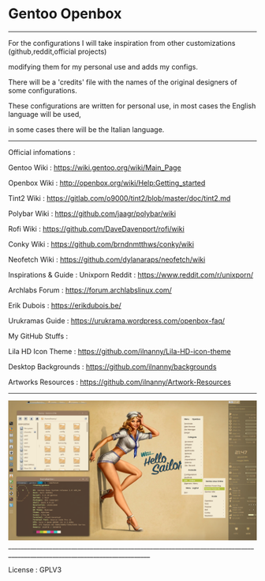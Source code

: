 # Gentoo Openbox
___________________________________________________________________________________________________________________________

For the configurations I will take inspiration from other customizations (github,reddit,official projects)

modifying them for my personal use and adds my configs.

There will be a 'credits' file with the names of the original designers of some configurations.

These configurations are written for personal use, in most cases the English language will be used,

in some cases there will be the Italian language.
___________________________________________________________________________________________________________________________

Official infomations :

Gentoo  Wiki    : https://wiki.gentoo.org/wiki/Main_Page

Openbox Wiki    : http://openbox.org/wiki/Help:Getting_started

Tint2 Wiki      : https://gitlab.com/o9000/tint2/blob/master/doc/tint2.md

Polybar Wiki    : https://github.com/jaagr/polybar/wiki

Rofi Wiki       : https://github.com/DaveDavenport/rofi/wiki

Conky Wiki      : https://github.com/brndnmtthws/conky/wiki

Neofetch Wiki   : https://github.com/dylanaraps/neofetch/wiki


Inspirations & Guide :
Unixporn Reddit : https://www.reddit.com/r/unixporn/

Archlabs Forum  : https://forum.archlabslinux.com/

Erik Dubois     : https://erikdubois.be/

Urukramas Guide : https://urukrama.wordpress.com/openbox-faq/


My GitHub Stuffs  :

Lila HD Icon Theme  : https://github.com/ilnanny/Lila-HD-icon-theme

Desktop Backgrounds : https://github.com/ilnanny/backgrounds

Artworks Resources  : https://github.com/ilnanny/Artwork-Resources

___________________________________________________________________________________________________________________________

<img src="https://raw.githubusercontent.com/ilnanny/gentoo-openbox/master/screen.png?raw=true%22screenshot%22%3E">
___________________________________________________________________________________________________________________________

License : GPLV3


